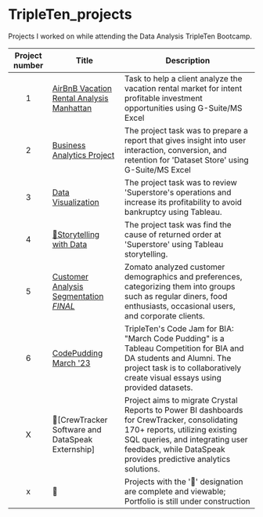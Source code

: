 # TripleTen_projects
Projects I worked on while attending the Data Analysis TripleTen Bootcamp.

| Project number | Title | Description | 
| :----------------------: | ---------------------- | ---------------------- |
| 1 | [AirBnB Vacation Rental Analysis Manhattan](https://github.com/LeeRIII/Data_projects_TripleTen/tree/main/AirBnB%20Vacation%20Rental%20Market) | Task to help a client analyze the vacation rental market for intent profitable investment opportunities using G-Suite/MS Excel | 
| 2 | [Business Analytics Project](https://github.com/LeeRIII/Data_projects_TripleTen/tree/main/Business%20Analytics%20Project%20E-Commerce) | The project task was to prepare a report that gives insight into user interaction, conversion, and retention for 'Dataset Store' using G-Suite/MS Excel | 
| 3 | [Data Visualization](https://github.com/LeeRIII/Data_projects_TripleTen/blob/main/Data%20Visualization/ReadMe.md) | The project task was to review 'Superstore's operations and increase its profitability to avoid bankruptcy using Tableau. | 
| 4 | [🚧Storytelling with Data](https://public.tableau.com/views/Book1WIP1_3/Dashboard1?:language=en-US&:sid=&:display_count=n&:origin=viz_share_link) | The project task was find the cause of returned order at 'Superstore' using Tableau storytelling. | 
| 5 | [Customer Analysis Segmentation *FINAL*](https://github.com/LeeRIII/Data_projects_TripleTen/blob/main/Customer%20Analysis%20Segmentation/ReadMe.md)| Zomato analyzed customer demographics and preferences, categorizing them into groups such as regular diners, food enthusiasts, occasional users, and corporate clients.| 
| 6 | [CodePudding March '23](https://github.com/LeeRIII/Data_projects_TripleTen/tree/main/CodePudding%20March%20'23) | TripleTen's Code Jam for BIA: "March Code Pudding" is a Tableau Competition for BIA and DA students and Alumni. The project task is to collaboratively create visual essays using provided datasets. |
| X | 🚧[CrewTracker Software and DataSpeak Externship]| Project aims to migrate Crystal Reports to Power BI dashboards for CrewTracker, consolidating 170+ reports, utilizing existing SQL queries, and integrating user feedback, while DataSpeak provides predictive analytics solutions.|
| x | 🚧 | Projects with the '🚧' designation are complete and viewable; Portfolio is still under construction |

